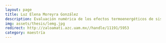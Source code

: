 ```yaml
---
layout: page
title: Luz Elena Moreyra González
description: Evaluación numérica de los efectos termoenergéticos de sistemas de acristalamiento en 2 climas de México
img: assets/thesis/lemg.jpg
redirect: http://zaloamati.azc.uam.mx//handle/11191/5953
category: maestría
---
```

